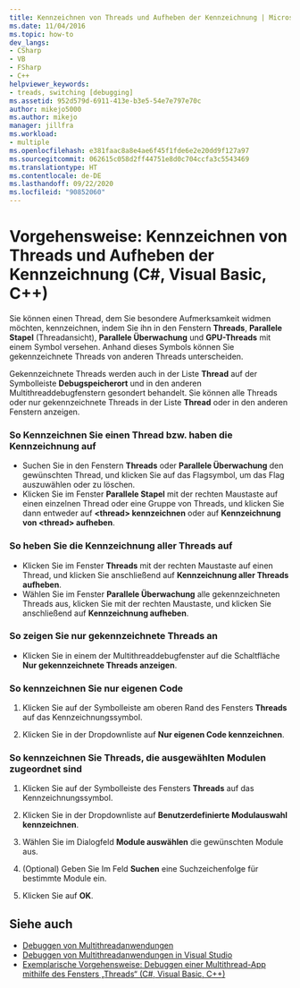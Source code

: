 ```yaml
---
title: Kennzeichnen von Threads und Aufheben der Kennzeichnung | Microsoft-Dokumentation
ms.date: 11/04/2016
ms.topic: how-to
dev_langs:
- CSharp
- VB
- FSharp
- C++
helpviewer_keywords:
- treads, switching [debugging]
ms.assetid: 952d579d-6911-413e-b3e5-54e7e797e70c
author: mikejo5000
ms.author: mikejo
manager: jillfra
ms.workload:
- multiple
ms.openlocfilehash: e381faac8a8e4ae6f45f1fde6e2e20dd9f127a97
ms.sourcegitcommit: 062615c058d2ff44751e8d0c704ccfa3c5543469
ms.translationtype: HT
ms.contentlocale: de-DE
ms.lasthandoff: 09/22/2020
ms.locfileid: "90852060"
---
```

# <a name="how-to-flag-and-unflag-threads-c-visual-basic-c"></a>Vorgehensweise: Kennzeichnen von Threads und Aufheben der Kennzeichnung (C#, Visual Basic, C++)

Sie können einen Thread, dem Sie besondere Aufmerksamkeit widmen möchten, kennzeichnen, indem Sie ihn in den Fenstern **Threads**, **Parallele Stapel** (Threadansicht), **Parallele Überwachung** und **GPU-Threads** mit einem Symbol versehen. Anhand dieses Symbols können Sie gekennzeichnete Threads von anderen Threads unterscheiden.

Gekennzeichnete Threads werden auch in der Liste **Thread** auf der Symbolleiste **Debugspeicherort** und in den anderen Multithreaddebugfenstern gesondert behandelt. Sie können alle Threads oder nur gekennzeichnete Threads in der Liste **Thread** oder in den anderen Fenstern anzeigen.

### <a name="to-flag-or-unflag-a-thread"></a>So Kennzeichnen Sie einen Thread bzw. haben die Kennzeichnung auf

- Suchen Sie in den Fenstern **Threads** oder **Parallele Überwachung** den gewünschten Thread, und klicken Sie auf das Flagsymbol, um das Flag auszuwählen oder zu löschen.
- Klicken Sie im Fenster **Parallele Stapel** mit der rechten Maustaste auf einen einzelnen Thread oder eine Gruppe von Threads, und klicken Sie dann entweder auf **\<thread> kennzeichnen** oder auf **Kennzeichnung von \<thread> aufheben**.

### <a name="to-unflag-all-threads"></a>So heben Sie die Kennzeichnung aller Threads auf

- Klicken Sie im Fenster **Threads** mit der rechten Maustaste auf einen Thread, und klicken Sie anschließend auf **Kennzeichnung aller Threads aufheben**.
- Wählen Sie im Fenster **Parallele Überwachung** alle gekennzeichneten Threads aus, klicken Sie mit der rechten Maustaste, und klicken Sie anschließend auf **Kennzeichnung aufheben**.

### <a name="to-display-only-flagged-threads"></a>So zeigen Sie nur gekennzeichnete Threads an

- Klicken Sie in einem der Multithreaddebugfenster auf die Schaltfläche **Nur gekennzeichnete Threads anzeigen**.

### <a name="to-flag-just-my-code"></a>So kennzeichnen Sie nur eigenen Code

1. Klicken Sie auf der Symbolleiste am oberen Rand des Fensters **Threads** auf das Kennzeichnungssymbol.

2. Klicken Sie in der Dropdownliste auf **Nur eigenen Code kennzeichnen**.

### <a name="to-flag-threads-that-are-associated-with-selected-modules"></a>So kennzeichnen Sie Threads, die ausgewählten Modulen zugeordnet sind

1. Klicken Sie auf der Symbolleiste des Fensters **Threads** auf das Kennzeichnungssymbol.

2. Klicken Sie in der Dropdownliste auf **Benutzerdefinierte Modulauswahl kennzeichnen**.

3. Wählen Sie im Dialogfeld **Module auswählen** die gewünschten Module aus.

4. (Optional) Geben Sie Im Feld **Suchen** eine Suchzeichenfolge für bestimmte Module ein.

5. Klicken Sie auf **OK**.

## <a name="see-also"></a>Siehe auch
- [Debuggen von Multithreadanwendungen](../debugger/debug-multithreaded-applications-in-visual-studio.md)
- [Debuggen von Multithreadanwendungen in Visual Studio](../debugger/get-started-debugging-multithreaded-apps.md)
- [Exemplarische Vorgehensweise: Debuggen einer Multithread-App mithilfe des Fensters „Threads“ (C#, Visual Basic, C++)](../debugger/how-to-use-the-threads-window.md)